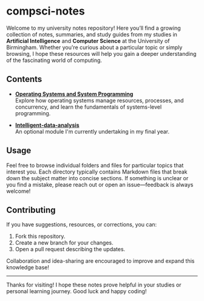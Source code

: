 # compsci-notes

Welcome to my university notes repository! Here you’ll find a growing collection of notes, summaries, and study guides from my studies in **Artificial Intelligence** and **Computer Science** at the University of Birmingham. Whether you're curious about a particular topic or simply browsing, I hope these resources will help you gain a deeper understanding of the fascinating world of computing.

## Contents

- **[Operating Systems and System Programming](./operating-systems-and-system-programming)**  
  Explore how operating systems manage resources, processes, and concurrency, and learn the fundamentals of systems-level programming.

- **[Intelligent-data-analysis](./Intelligent-data-analysis)**  
  An optional module I'm currently undertaking in my final year.

## Usage

Feel free to browse individual folders and files for particular topics that interest you. Each directory typically contains Markdown files that break down the subject matter into concise sections. If something is unclear or you find a mistake, please reach out or open an issue—feedback is always welcome!

## Contributing

If you have suggestions, resources, or corrections, you can:
1. Fork this repository.
2. Create a new branch for your changes.
3. Open a pull request describing the updates.

Collaboration and idea-sharing are encouraged to improve and expand this knowledge base!

---

Thanks for visiting! I hope these notes prove helpful in your studies or personal learning journey. Good luck and happy coding!
